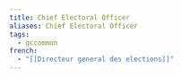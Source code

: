 ```yaml
---
title: Chief Electoral Officer
aliases: Chief Electoral Officer
tags:
  - gccommon
french:
  - "[[Directeur general des elections]]"
---
```

